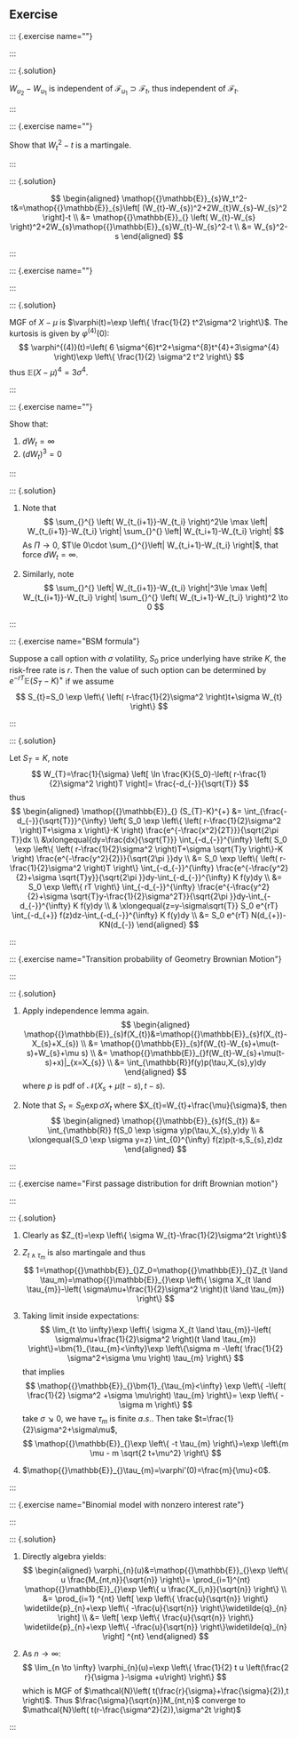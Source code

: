 ## Exercise


::: {.exercise  name=""}

:::


::: {.solution}

$W_{u_2}-W_{u_1}$ is independent of $\mathcal{F}_{u_1} \supset \mathcal{F}_{t}$, thus independent of $\mathcal{F}_{t}$.

:::


::: {.exercise  name=""}

Show that $W^2_{t}-t$ is a martingale.

:::

::: {.solution}

$$
\begin{aligned}
    \mathop{{}\mathbb{E}}_{s}W_t^2-t&=\mathop{{}\mathbb{E}}_{s}\left[ (W_{t}-W_{s})^2+2W_{t}W_{s}-W_{s}^2 \right]-t
    \\ &= \mathop{{}\mathbb{E}}_{} \left( W_{t}-W_{s} \right)^2+2W_{s}\mathop{{}\mathbb{E}}_{s}W_{t}-W_{s}^2-t
    \\ &=  W_{s}^2-s
\end{aligned}
$$

:::


::: {.exercise  name=""}


:::


::: {.solution}

MGF of $X-\mu$ is $\varphi(t)=\exp \left\{ \frac{1}{2} t^2\sigma^2 \right\}$. The kurtosis is given by $\varphi^{(4)}(0)$:
$$
\varphi^{(4)}(t)=\left( 6 \sigma^{6}t^2+\sigma^{8}t^{4}+3\sigma^{4} \right)\exp \left\{ \frac{1}{2} \sigma^2 t^2 \right\} 
$$
thus $\mathop{{}\mathbb{E}}_{}\left( X-\mu \right)^{4}=3 \sigma^{4}$.


:::



::: {.exercise  name=""}

Show that:

1. $dW_t=\infty$
2. $\left( dW_{t} \right)^{3}=0$

:::


::: {.solution}

1.  Note that
    $$
    \sum_{}^{} \left( W_{t_{i+1}}-W_{t_i} \right)^2\le \max \left| W_{t_{i+1}}-W_{t_i} \right| \sum_{}^{} \left| W_{t_i+1}-W_{t_i} \right|
    $$
    As $\Pi \to 0$, $T\le 0\cdot \sum_{}^{}\left| W_{t_i+1}-W_{t_i} \right|$, that force $dW_{t}=\infty$.


2.  Similarly, note
    $$
    \sum_{}^{} \left| W_{t_{i+1}}-W_{t_i} \right|^3\le \max \left| W_{t_{i+1}}-W_{t_i} \right| \sum_{}^{} \left( W_{t_i+1}-W_{t_i} \right)^2 \to  0
    $$

:::


::: {.exercise  name="BSM formula"}

Suppose a call option with $\sigma$ volatility, $S_0$ price underlying have strike $K$, the risk-free rate is $r$. Then the value of such option can be determined by $e^{-rT}\mathop{{}\mathbb{E}}_{}(S_T-K)^{+}$ if we assume
$$
S_{t}=S_0 \exp \left\{ \left( r-\frac{1}{2}\sigma^2 \right)t+\sigma W_{t} \right\}
$$

:::


::: {.solution}

Let $S_{T}=K$, note
$$
W_{T}=\frac{1}{\sigma} \left[ \ln \frac{K}{S_0}-\left( r-\frac{1}{2}\sigma^2 \right)T \right]= \frac{-d_{-}}{\sqrt{T}}
$$
thus
$$
\begin{aligned}
    \mathop{{}\mathbb{E}}_{} (S_{T}-K)^{+} &=
    \int_{\frac{-d_{-}}{\sqrt{T}}}^{\infty}  \left( S_0 \exp \left\{ \left( r-\frac{1}{2}\sigma^2 \right)T+\sigma x \right\}-K \right) \frac{e^{-\frac{x^2}{2T}}}{\sqrt{2\pi T}}dx
    \\ &\xlongequal{dy=\frac{dx}{\sqrt{T}}}
    \int_{-d_{-}}^{\infty}  \left( S_0 \exp \left\{ \left( r-\frac{1}{2}\sigma^2 \right)T+\sigma \sqrt{T}y \right\}-K \right) \frac{e^{-\frac{y^2}{2}}}{\sqrt{2\pi }}dy
    \\ &= 
    S_0 \exp \left\{ \left( r-\frac{1}{2}\sigma^2 \right)T \right\}
    \int_{-d_{-}}^{\infty}   \frac{e^{-\frac{y^2}{2}+\sigma \sqrt{T}y}}{\sqrt{2\pi }}dy-\int_{-d_{-}}^{\infty} K f(y)dy 
    \\ &= 
    S_0 \exp \left\{ rT \right\}
    \int_{-d_{-}}^{\infty}   \frac{e^{-\frac{y^2}{2}+\sigma \sqrt{T}y-\frac{1}{2}\sigma^2T}}{\sqrt{2\pi }}dy-\int_{-d_{-}}^{\infty} K f(y)dy 
    \\ & \xlongequal{z=y-\sigma\sqrt{T}} S_0 e^{rT} \int_{-d_{+}} f(z)dz-\int_{-d_{-}}^{\infty} K f(y)dy 
    \\ &= 
    S_0 e^{rT} N(d_{+})-KN(d_{-})
\end{aligned}
$$

:::



::: {.exercise  name="Transition probability of Geometry Brownian Motion"}



:::


::: {.solution}

1.  Apply independence lemma again.
    $$
    \begin{aligned}
        \mathop{{}\mathbb{E}}_{s}f(X_{t})&=\mathop{{}\mathbb{E}}_{s}f(X_{t}-X_{s}+X_{s})
        \\ &= 
        \mathop{{}\mathbb{E}}_{s}f(W_{t}-W_{s}+\mu(t-s)+W_{s}+\mu s)
        \\ &= 
        \mathop{{}\mathbb{E}}_{}f(W_{t}-W_{s}+\mu(t-s)+x)|_{x=X_{s}}
        \\ &= 
        \int_{\mathbb{R}}f(y)p(\tau,X_{s},y)dy
    \end{aligned}
    $$
    where $p$ is pdf of $\mathcal{N}(X_{s}+\mu(t-s),t-s)$.

2.  Note that $S_{t}=S_0\exp \sigma X_{t}$ where $X_{t}=W_{t}+\frac{\mu}{\sigma}$, then
    $$
    \begin{aligned}
        \mathop{{}\mathbb{E}}_{s}f(S_{t}) &= \int_{\mathbb{R}} f(S_0 \exp \sigma y)p(\tau,X_{s},y)dy
        \\ & \xlongequal{S_0 \exp \sigma y=z}
        \int_{0}^{\infty} f(z)p(t-s,S_{s},z)dz
    \end{aligned}
    $$

:::


::: {.exercise  name="First passage distribution for drift Brownian motion"}



:::



::: {.solution}

1.  Clearly as $Z_{t}=\exp \left\{ \sigma W_{t}-\frac{1}{2}\sigma^2t \right\}$
2.  $Z_{t \land \tau_{m}}$ is also martingale and thus
    $$
    1=\mathop{{}\mathbb{E}}_{}Z_0=\mathop{{}\mathbb{E}}_{}Z_{t \land \tau_m}=\mathop{{}\mathbb{E}}_{}\exp \left\{ \sigma X_{t \land \tau_{m}}-\left( \sigma\mu+\frac{1}{2}\sigma^2 \right)(t \land \tau_{m}) \right\}
    $$
3.  Taking limit inside expectations:
    $$
    \lim_{t \to \infty}\exp \left\{ \sigma X_{t \land \tau_{m}}-\left( \sigma\mu+\frac{1}{2}\sigma^2 \right)(t \land \tau_{m}) \right\}=\bm{1}_{\tau_{m}<\infty}\exp \left\{\sigma m -\left( \frac{1}{2} \sigma^2+\sigma \mu \right) \tau_{m}    \right\}
    $$
    that implies
    $$
    \mathop{{}\mathbb{E}}_{}\bm{1}_{\tau_{m}<\infty} \exp \left\{ -\left( \frac{1}{2} \sigma^2 +\sigma \mu\right) \tau_{m} \right\}= \exp \left\{ -\sigma m \right\}
    $$
    take $\sigma \searrow 0$, we have $\tau_{m}$ is finite $a.s.$. Then take $t=\frac{1}{2}\sigma^2+\sigma\mu$,
    $$
    \mathop{{}\mathbb{E}}_{}\exp \left\{ -t \tau_{m} \right\}=\exp \left\{m \mu -  m \sqrt{2 t+\mu^2} \right\}
    $$

4.  $\mathop{{}\mathbb{E}}_{}\tau_{m}=\varphi'(0)=\frac{m}{\mu}<0$.

:::


::: {.exercise  name="Binomial model with nonzero interest rate"}


:::


::: {.solution}

1.	Directly algebra yields: 
    $$
    \begin{aligned}
        \varphi_{n}(u)&=\mathop{{}\mathbb{E}}_{}\exp \left\{ u \frac{M_{nt,n}}{\sqrt{n}} \right\}= \prod_{i=1}^{nt} \mathop{{}\mathbb{E}}_{}\exp \left\{ u \frac{X_{i,n}}{\sqrt{n}} \right\}
        \\ &=
        \prod_{i=1} ^{nt} \left[ \exp \left\{ \frac{u}{\sqrt{n}} \right\} \widetilde{p}_{n}+\exp \left\{ -\frac{u}{\sqrt{n}} \right\}\widetilde{q}_{n} \right]
        \\ &= 
         \left[ \exp \left\{ \frac{u}{\sqrt{n}} \right\} \widetilde{p}_{n}+\exp \left\{ -\frac{u}{\sqrt{n}} \right\}\widetilde{q}_{n} \right] ^{nt}
    \end{aligned}
    $$
    

2.	As $n\to \infty$:
    $$
    \lim_{n \to \infty} \varphi_{n}(u)=\exp \left\{ \frac{1}{2} t u \left(\frac{2 r}{\sigma }-\sigma +u\right) \right\}
    $$
    which is MGF of $\mathcal{N}\left( t(\frac{r}{\sigma}+\frac{\sigma}{2}),t \right)$. Thus $\frac{\sigma}{\sqrt{n}}M_{nt,n}$ converge to $\mathcal{N}\left( t(r-\frac{\sigma^2}{2}),\sigma^2t \right)$


:::







<br>
<br>
<br>
<br>
<br>
<br>
<br>
<br>
<br>
<br>







